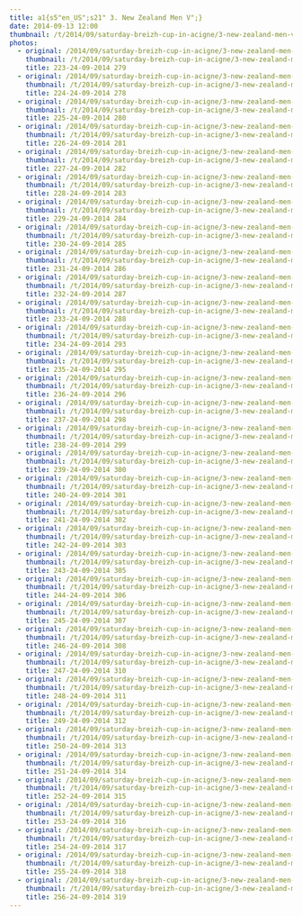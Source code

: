 ```yaml
---
title: a1{s5"en_US";s21" 3. New Zealand Men V";}
date: 2014-09-13 12:00
thumbnail: /t/2014/09/saturday-breizh-cup-in-acigne/3-new-zealand-men-v/223-24-09-2014-279.jpg
photos:
  - original: /2014/09/saturday-breizh-cup-in-acigne/3-new-zealand-men-v/223-24-09-2014-279.jpg
    thumbnail: /t/2014/09/saturday-breizh-cup-in-acigne/3-new-zealand-men-v/223-24-09-2014-279.jpg
    title: 223-24-09-2014 279
  - original: /2014/09/saturday-breizh-cup-in-acigne/3-new-zealand-men-v/224-24-09-2014-278.jpg
    thumbnail: /t/2014/09/saturday-breizh-cup-in-acigne/3-new-zealand-men-v/224-24-09-2014-278.jpg
    title: 224-24-09-2014 278
  - original: /2014/09/saturday-breizh-cup-in-acigne/3-new-zealand-men-v/225-24-09-2014-280.jpg
    thumbnail: /t/2014/09/saturday-breizh-cup-in-acigne/3-new-zealand-men-v/225-24-09-2014-280.jpg
    title: 225-24-09-2014 280
  - original: /2014/09/saturday-breizh-cup-in-acigne/3-new-zealand-men-v/226-24-09-2014-281.jpg
    thumbnail: /t/2014/09/saturday-breizh-cup-in-acigne/3-new-zealand-men-v/226-24-09-2014-281.jpg
    title: 226-24-09-2014 281
  - original: /2014/09/saturday-breizh-cup-in-acigne/3-new-zealand-men-v/227-24-09-2014-282.jpg
    thumbnail: /t/2014/09/saturday-breizh-cup-in-acigne/3-new-zealand-men-v/227-24-09-2014-282.jpg
    title: 227-24-09-2014 282
  - original: /2014/09/saturday-breizh-cup-in-acigne/3-new-zealand-men-v/228-24-09-2014-283.jpg
    thumbnail: /t/2014/09/saturday-breizh-cup-in-acigne/3-new-zealand-men-v/228-24-09-2014-283.jpg
    title: 228-24-09-2014 283
  - original: /2014/09/saturday-breizh-cup-in-acigne/3-new-zealand-men-v/229-24-09-2014-284.jpg
    thumbnail: /t/2014/09/saturday-breizh-cup-in-acigne/3-new-zealand-men-v/229-24-09-2014-284.jpg
    title: 229-24-09-2014 284
  - original: /2014/09/saturday-breizh-cup-in-acigne/3-new-zealand-men-v/230-24-09-2014-285.jpg
    thumbnail: /t/2014/09/saturday-breizh-cup-in-acigne/3-new-zealand-men-v/230-24-09-2014-285.jpg
    title: 230-24-09-2014 285
  - original: /2014/09/saturday-breizh-cup-in-acigne/3-new-zealand-men-v/231-24-09-2014-286.jpg
    thumbnail: /t/2014/09/saturday-breizh-cup-in-acigne/3-new-zealand-men-v/231-24-09-2014-286.jpg
    title: 231-24-09-2014 286
  - original: /2014/09/saturday-breizh-cup-in-acigne/3-new-zealand-men-v/232-24-09-2014-287.jpg
    thumbnail: /t/2014/09/saturday-breizh-cup-in-acigne/3-new-zealand-men-v/232-24-09-2014-287.jpg
    title: 232-24-09-2014 287
  - original: /2014/09/saturday-breizh-cup-in-acigne/3-new-zealand-men-v/233-24-09-2014-288.jpg
    thumbnail: /t/2014/09/saturday-breizh-cup-in-acigne/3-new-zealand-men-v/233-24-09-2014-288.jpg
    title: 233-24-09-2014 288
  - original: /2014/09/saturday-breizh-cup-in-acigne/3-new-zealand-men-v/234-24-09-2014-293.jpg
    thumbnail: /t/2014/09/saturday-breizh-cup-in-acigne/3-new-zealand-men-v/234-24-09-2014-293.jpg
    title: 234-24-09-2014 293
  - original: /2014/09/saturday-breizh-cup-in-acigne/3-new-zealand-men-v/235-24-09-2014-295.jpg
    thumbnail: /t/2014/09/saturday-breizh-cup-in-acigne/3-new-zealand-men-v/235-24-09-2014-295.jpg
    title: 235-24-09-2014 295
  - original: /2014/09/saturday-breizh-cup-in-acigne/3-new-zealand-men-v/236-24-09-2014-296.jpg
    thumbnail: /t/2014/09/saturday-breizh-cup-in-acigne/3-new-zealand-men-v/236-24-09-2014-296.jpg
    title: 236-24-09-2014 296
  - original: /2014/09/saturday-breizh-cup-in-acigne/3-new-zealand-men-v/237-24-09-2014-298.jpg
    thumbnail: /t/2014/09/saturday-breizh-cup-in-acigne/3-new-zealand-men-v/237-24-09-2014-298.jpg
    title: 237-24-09-2014 298
  - original: /2014/09/saturday-breizh-cup-in-acigne/3-new-zealand-men-v/238-24-09-2014-299.jpg
    thumbnail: /t/2014/09/saturday-breizh-cup-in-acigne/3-new-zealand-men-v/238-24-09-2014-299.jpg
    title: 238-24-09-2014 299
  - original: /2014/09/saturday-breizh-cup-in-acigne/3-new-zealand-men-v/239-24-09-2014-300.jpg
    thumbnail: /t/2014/09/saturday-breizh-cup-in-acigne/3-new-zealand-men-v/239-24-09-2014-300.jpg
    title: 239-24-09-2014 300
  - original: /2014/09/saturday-breizh-cup-in-acigne/3-new-zealand-men-v/240-24-09-2014-301.jpg
    thumbnail: /t/2014/09/saturday-breizh-cup-in-acigne/3-new-zealand-men-v/240-24-09-2014-301.jpg
    title: 240-24-09-2014 301
  - original: /2014/09/saturday-breizh-cup-in-acigne/3-new-zealand-men-v/241-24-09-2014-302.jpg
    thumbnail: /t/2014/09/saturday-breizh-cup-in-acigne/3-new-zealand-men-v/241-24-09-2014-302.jpg
    title: 241-24-09-2014 302
  - original: /2014/09/saturday-breizh-cup-in-acigne/3-new-zealand-men-v/242-24-09-2014-303.jpg
    thumbnail: /t/2014/09/saturday-breizh-cup-in-acigne/3-new-zealand-men-v/242-24-09-2014-303.jpg
    title: 242-24-09-2014 303
  - original: /2014/09/saturday-breizh-cup-in-acigne/3-new-zealand-men-v/243-24-09-2014-305.jpg
    thumbnail: /t/2014/09/saturday-breizh-cup-in-acigne/3-new-zealand-men-v/243-24-09-2014-305.jpg
    title: 243-24-09-2014 305
  - original: /2014/09/saturday-breizh-cup-in-acigne/3-new-zealand-men-v/244-24-09-2014-306.jpg
    thumbnail: /t/2014/09/saturday-breizh-cup-in-acigne/3-new-zealand-men-v/244-24-09-2014-306.jpg
    title: 244-24-09-2014 306
  - original: /2014/09/saturday-breizh-cup-in-acigne/3-new-zealand-men-v/245-24-09-2014-307.jpg
    thumbnail: /t/2014/09/saturday-breizh-cup-in-acigne/3-new-zealand-men-v/245-24-09-2014-307.jpg
    title: 245-24-09-2014 307
  - original: /2014/09/saturday-breizh-cup-in-acigne/3-new-zealand-men-v/246-24-09-2014-308.jpg
    thumbnail: /t/2014/09/saturday-breizh-cup-in-acigne/3-new-zealand-men-v/246-24-09-2014-308.jpg
    title: 246-24-09-2014 308
  - original: /2014/09/saturday-breizh-cup-in-acigne/3-new-zealand-men-v/247-24-09-2014-310.jpg
    thumbnail: /t/2014/09/saturday-breizh-cup-in-acigne/3-new-zealand-men-v/247-24-09-2014-310.jpg
    title: 247-24-09-2014 310
  - original: /2014/09/saturday-breizh-cup-in-acigne/3-new-zealand-men-v/248-24-09-2014-311.jpg
    thumbnail: /t/2014/09/saturday-breizh-cup-in-acigne/3-new-zealand-men-v/248-24-09-2014-311.jpg
    title: 248-24-09-2014 311
  - original: /2014/09/saturday-breizh-cup-in-acigne/3-new-zealand-men-v/249-24-09-2014-312.jpg
    thumbnail: /t/2014/09/saturday-breizh-cup-in-acigne/3-new-zealand-men-v/249-24-09-2014-312.jpg
    title: 249-24-09-2014 312
  - original: /2014/09/saturday-breizh-cup-in-acigne/3-new-zealand-men-v/250-24-09-2014-313.jpg
    thumbnail: /t/2014/09/saturday-breizh-cup-in-acigne/3-new-zealand-men-v/250-24-09-2014-313.jpg
    title: 250-24-09-2014 313
  - original: /2014/09/saturday-breizh-cup-in-acigne/3-new-zealand-men-v/251-24-09-2014-314.jpg
    thumbnail: /t/2014/09/saturday-breizh-cup-in-acigne/3-new-zealand-men-v/251-24-09-2014-314.jpg
    title: 251-24-09-2014 314
  - original: /2014/09/saturday-breizh-cup-in-acigne/3-new-zealand-men-v/252-24-09-2014-315.jpg
    thumbnail: /t/2014/09/saturday-breizh-cup-in-acigne/3-new-zealand-men-v/252-24-09-2014-315.jpg
    title: 252-24-09-2014 315
  - original: /2014/09/saturday-breizh-cup-in-acigne/3-new-zealand-men-v/253-24-09-2014-316.jpg
    thumbnail: /t/2014/09/saturday-breizh-cup-in-acigne/3-new-zealand-men-v/253-24-09-2014-316.jpg
    title: 253-24-09-2014 316
  - original: /2014/09/saturday-breizh-cup-in-acigne/3-new-zealand-men-v/254-24-09-2014-317.jpg
    thumbnail: /t/2014/09/saturday-breizh-cup-in-acigne/3-new-zealand-men-v/254-24-09-2014-317.jpg
    title: 254-24-09-2014 317
  - original: /2014/09/saturday-breizh-cup-in-acigne/3-new-zealand-men-v/255-24-09-2014-318.jpg
    thumbnail: /t/2014/09/saturday-breizh-cup-in-acigne/3-new-zealand-men-v/255-24-09-2014-318.jpg
    title: 255-24-09-2014 318
  - original: /2014/09/saturday-breizh-cup-in-acigne/3-new-zealand-men-v/256-24-09-2014-319.jpg
    thumbnail: /t/2014/09/saturday-breizh-cup-in-acigne/3-new-zealand-men-v/256-24-09-2014-319.jpg
    title: 256-24-09-2014 319
---
```

